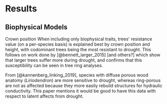 
# Results

## Biophysical Models
Crown position 
When including only biophysical traits, trees' resistance value (on a per-species basis) is explained best by crown position and height, with codominant trees being the most resistant to drought. This follows on work done by [@bennett_larger_2015] [and others?] which show that larger trees suffer more during drought, and confirms that this susceptibility can be seen in tree ring analyses.







From [@kannenberg_linking_2019], species with diffuse porous wood anatomy (*Liriodendron*) are more sensitive to drought, whereas ring-porous are not as affected because they more easily rebuild structures for hydraulic conductivity. This paper mentions it would be good to have this data with respect to latent affects from drought.
